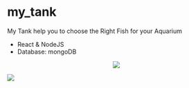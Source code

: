 # my_tank

My Tank help you to choose the Right Fish for your Aquarium

- React & NodeJS
- Database: mongoDB

<!-- 
Screenshot & Demo Video
----------------------- -->

 <p align="center">
 
  <img src="http://www.uploads.co.il/uploads/images/375422533.png">
  
</p>

 <p align="center" style="display: flex;">
 
  <img src="http://www.uploads.co.il/uploads/images/248177657.jpg">
  
</p>
<!-- 
To see a demo video, click [here].

[here]: https://drive.google.com/file/d/1KEn44dJsjGI1PSjypNj1FnU03Lo0LyLA/view?usp=sharing
 -->
